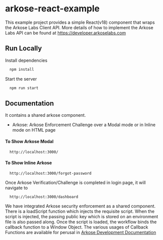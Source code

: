 # arkose-react-example
This example project provides a simple React(v18) component that wraps the Arkose Labs Client API.
More details of how to implement the Arkose Labs API can be found at https://developer.arkoselabs.com

## Run Locally

Install dependencies

```bash
  npm install
```

Start the server

```bash
  npm run start
```

## Documentation

It contains a shared arkose component.

- Arkose: Arkose Enforcement Challenge over a Modal mode or in Inline mode on HTML page

#### To Show Arkose Modal

```http
  http://localhost:3000/
```

#### To Show Inline Arkose

```http
  http://localhost:3000/forgot-password
```

Once Arkose Verification/Challenge is completed in login page, it will navigate to

```http
  http://localhost:3000/dashboard
```

We have integrated Arkose security enforcement as a shared component. There is a loadScript function which injects the requisite script. When the script is injected, the passing public key which is stored on an environment file is also passed along. Once the script is loaded, the workflow binds the callback function to a Window Object. The various usages of Callback Functions are available for perusal in [Arkose Development Documentation](https://developer.arkoselabs.com)

